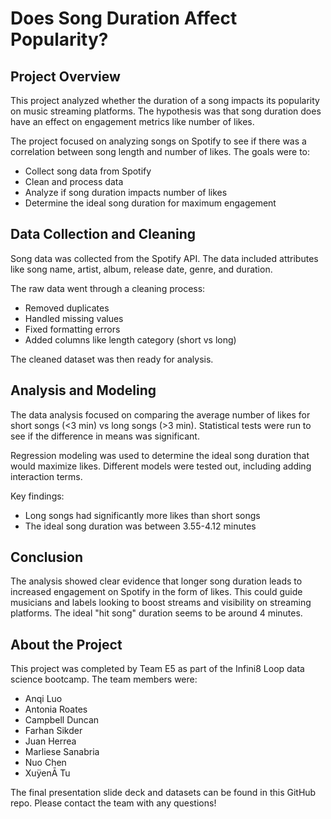 # Does Song Duration Affect Popularity?

## Project Overview

This project analyzed whether the duration of a song impacts its popularity on music streaming platforms. The hypothesis was that song duration does have an effect on engagement metrics like number of likes.

The project focused on analyzing songs on Spotify to see if there was a correlation between song length and number of likes. The goals were to:

- Collect song data from Spotify
- Clean and process data 
- Analyze if song duration impacts number of likes
- Determine the ideal song duration for maximum engagement

## Data Collection and Cleaning

Song data was collected from the Spotify API. The data included attributes like song name, artist, album, release date, genre, and duration.

The raw data went through a cleaning process:

- Removed duplicates
- Handled missing values
- Fixed formatting errors
- Added columns like length category (short vs long) 

The cleaned dataset was then ready for analysis.

## Analysis and Modeling

The data analysis focused on comparing the average number of likes for short songs (<3 min) vs long songs (>3 min). Statistical tests were run to see if the difference in means was significant.

Regression modeling was used to determine the ideal song duration that would maximize likes. Different models were tested out, including adding interaction terms. 

Key findings:

- Long songs had significantly more likes than short songs
- The ideal song duration was between 3.55-4.12 minutes

## Conclusion

The analysis showed clear evidence that longer song duration leads to increased engagement on Spotify in the form of likes. This could guide musicians and labels looking to boost streams and visibility on streaming platforms. The ideal "hit song" duration seems to be around 4 minutes. 

## About the Project

This project was completed by Team E5 as part of the Infini8 Loop data science bootcamp. The team members were:

- Anqi Luo
- Antonia Roates
- Campbell Duncan 
- Farhan Sikder
- Juan Herrea
- Marliese Sanabria
- Nuo Chen
- XuÿenĀ Tu

The final presentation slide deck and datasets can be found in this GitHub repo. Please contact the team with any questions!
